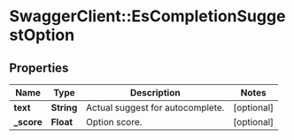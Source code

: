 # SwaggerClient::EsCompletionSuggestOption

## Properties
Name | Type | Description | Notes
------------ | ------------- | ------------- | -------------
**text** | **String** | Actual suggest for autocomplete. | [optional] 
**_score** | **Float** | Option score. | [optional] 


